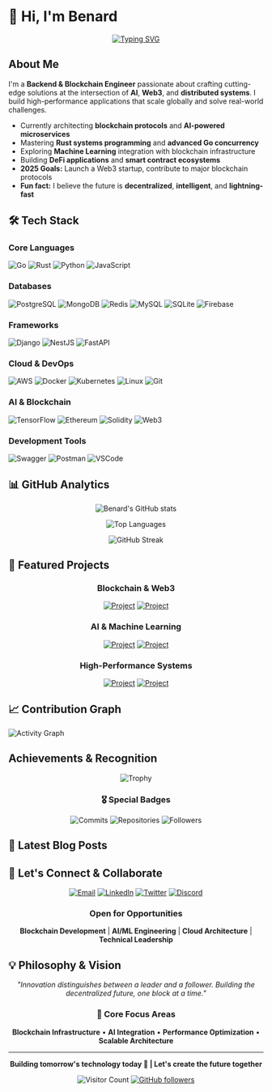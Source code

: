 # 👋 Hi, I'm Benard

<div align="center">
  
[![Typing SVG](https://readme-typing-svg.demolab.com?font=Fira+Code&size=22&duration=3000&pause=1000&color=36BCF7&center=true&vCenter=true&width=700&lines=Backend+%26+Blockchain+Engineer;Go+%7C+Rust+%7C+Python+%7C+JavaScript;AI+%26+Web3+Enthusiast;Cloud+Architecture+Specialist;Building+the+Future+of+Tech)](https://git.io/typing-svg)

</div>

## About Me

I'm a **Backend & Blockchain Engineer** passionate about crafting cutting-edge solutions at the intersection of **AI**, **Web3**, and **distributed systems**. I build high-performance applications that scale globally and solve real-world challenges.

- Currently architecting **blockchain protocols** and **AI-powered microservices**
- Mastering **Rust systems programming** and **advanced Go concurrency**
- Exploring **Machine Learning** integration with blockchain infrastructure
- Building **DeFi applications** and **smart contract ecosystems**
- **2025 Goals:** Launch a Web3 startup, contribute to major blockchain protocols
- **Fun fact:** I believe the future is **decentralized**, **intelligent**, and **lightning-fast**

## 🛠️ Tech Stack

<div align="left">

### Core Languages
![Go](https://img.shields.io/badge/Go-00ADD8?style=for-the-badge&logo=go&logoColor=white)
![Rust](https://img.shields.io/badge/Rust-000000?style=for-the-badge&logo=rust&logoColor=white)
![Python](https://img.shields.io/badge/Python-3776AB?style=for-the-badge&logo=python&logoColor=white)
![JavaScript](https://img.shields.io/badge/JavaScript-F7DF1E?style=for-the-badge&logo=javascript&logoColor=black)

### Databases
![PostgreSQL](https://img.shields.io/badge/PostgreSQL-316192?style=for-the-badge&logo=postgresql&logoColor=white)
![MongoDB](https://img.shields.io/badge/MongoDB-4EA94B?style=for-the-badge&logo=mongodb&logoColor=white)
![Redis](https://img.shields.io/badge/Redis-DC382D?style=for-the-badge&logo=redis&logoColor=white)
![MySQL](https://img.shields.io/badge/MySQL-4479A1?style=for-the-badge&logo=mysql&logoColor=white)
![SQLite](https://img.shields.io/badge/SQLite-07405E?style=for-the-badge&logo=sqlite&logoColor=white)
![Firebase](https://img.shields.io/badge/Firebase-FFCA28?style=for-the-badge&logo=firebase&logoColor=black)

### Frameworks
![Django](https://img.shields.io/badge/Django-092E20?style=for-the-badge&logo=django&logoColor=white)
![NestJS](https://img.shields.io/badge/NestJS-E0234E?style=for-the-badge&logo=nestjs&logoColor=white)
![FastAPI](https://img.shields.io/badge/FastAPI-009688?style=for-the-badge&logo=fastapi&logoColor=white)

### Cloud & DevOps
![AWS](https://img.shields.io/badge/AWS-232F3E?style=for-the-badge&logo=amazon-aws&logoColor=white)
![Docker](https://img.shields.io/badge/Docker-2496ED?style=for-the-badge&logo=docker&logoColor=white)
![Kubernetes](https://img.shields.io/badge/Kubernetes-326CE5?style=for-the-badge&logo=kubernetes&logoColor=white)
![Linux](https://img.shields.io/badge/Linux-FCC624?style=for-the-badge&logo=linux&logoColor=black)
![Git](https://img.shields.io/badge/Git-F05032?style=for-the-badge&logo=git&logoColor=white)

### AI & Blockchain
![TensorFlow](https://img.shields.io/badge/TensorFlow-FF6F00?style=for-the-badge&logo=tensorflow&logoColor=white)
![Ethereum](https://img.shields.io/badge/Ethereum-3C3C3D?style=for-the-badge&logo=ethereum&logoColor=white)
![Solidity](https://img.shields.io/badge/Solidity-363636?style=for-the-badge&logo=solidity&logoColor=white)
![Web3](https://img.shields.io/badge/Web3-F16822?style=for-the-badge&logo=web3.js&logoColor=white)

### Development Tools
![Swagger](https://img.shields.io/badge/Swagger-85EA2D?style=for-the-badge&logo=swagger&logoColor=black)
![Postman](https://img.shields.io/badge/Postman-FF6C37?style=for-the-badge&logo=postman&logoColor=white)
![VSCode](https://img.shields.io/badge/VSCode-007ACC?style=for-the-badge&logo=visual-studio-code&logoColor=white)

</div>

## 📊 GitHub Analytics

<div align="center">
  
![Benard's GitHub stats](https://github-readme-stats.vercel.app/api?username=benardopiyo&show_icons=true&theme=tokyonight&hide_border=true&count_private=true)

![Top Languages](https://github-readme-stats.vercel.app/api/top-langs/?username=benardopiyo&layout=compact&theme=tokyonight&hide_border=true)

![GitHub Streak](https://github-readme-streak-stats.herokuapp.com/?user=benardopiyo&theme=tokyonight&hide_border=true)

</div>

## 🎯 Featured Projects

<div align="center">

### Blockchain & Web3
[![Project](https://img.shields.io/badge/🌐_DeFi_Protocol-FF6B6B?style=for-the-badge&logoColor=white)](https://github.com/benardopiyo/defi-protocol)
[![Project](https://img.shields.io/badge/⚡_Smart_Contracts-4ECDC4?style=for-the-badge&logoColor=white)](https://github.com/benardopiyo/smart-contracts)

### AI & Machine Learning
[![Project](https://img.shields.io/badge/🧠_AI_Microservices-FFE66D?style=for-the-badge&logoColor=black)](https://github.com/benardopiyo/ai-microservices)
[![Project](https://img.shields.io/badge/📊_Data_Pipeline-A8E6CF?style=for-the-badge&logoColor=black)](https://github.com/benardopiyo/data-pipeline)

### High-Performance Systems
[![Project](https://img.shields.io/badge/🚀_Go_Microservices-00D4AA?style=for-the-badge&logoColor=white)](https://github.com/benardopiyo/go-microservices)
[![Project](https://img.shields.io/badge/🦀_Rust_Engine-F67E7D?style=for-the-badge&logoColor=white)](https://github.com/benardopiyo/rust-engine)

</div>

## 📈 Contribution Graph

![Activity Graph](https://github-readme-activity-graph.vercel.app/graph?username=benardopiyo&bg_color=1a1b27&color=38bdae&line=70a5fd&point=bf91f3&area=true&hide_border=true)

## Achievements & Recognition

<div align="center">

![Trophy](https://github-profile-trophy.vercel.app/?username=benardopiyo&theme=tokyonight&no-frame=true&row=2&column=3)

### 🎖️ Special Badges
![Commits](https://img.shields.io/badge/Total_Commits-1000+-00ADD8?style=for-the-badge&logo=git&logoColor=white)
![Repositories](https://img.shields.io/badge/Public_Repos-25+-4ECDC4?style=for-the-badge&logo=github&logoColor=white)
![Followers](https://img.shields.io/badge/Followers-100+-FF6B6B?style=for-the-badge&logo=github&logoColor=white)

</div>

## 📝 Latest Blog Posts
<!-- BLOG-POST-LIST:START -->
<!-- Add your blog posts here if you have any -->
<!-- BLOG-POST-LIST:END -->

## 🤝 Let's Connect & Collaborate

<div align="center">

[![Email](https://img.shields.io/badge/Email-D14836?style=for-the-badge&logo=gmail&logoColor=white)](mailto:benardopiyo13@gmail.com)
[![LinkedIn](https://img.shields.io/badge/LinkedIn-0077B5?style=for-the-badge&logo=linkedin&logoColor=white)](https://linkedin.com/in/benard-opiyo)
[![Twitter](https://img.shields.io/badge/Twitter-1DA1F2?style=for-the-badge&logo=twitter&logoColor=white)](https://twitter.com/benardopiyo)
[![Discord](https://img.shields.io/badge/Discord-5865F2?style=for-the-badge&logo=discord&logoColor=white)](https://discord.gg/yourinvite)

### Open for Opportunities
**Blockchain Development** | **AI/ML Engineering** | **Cloud Architecture** | **Technical Leadership**

</div>

## 💡 Philosophy & Vision

<div align="center">
  
*"Innovation distinguishes between a leader and a follower. Building the decentralized future, one block at a time."*

### 🎯 Core Focus Areas
**Blockchain Infrastructure** • **AI Integration** • **Performance Optimization** • **Scalable Architecture**

</div>

---

<div align="center">
  
**Building tomorrow's technology today 🚀 | Let's create the future together**

![Visitor Count](https://komarev.com/ghpvc/?username=benardopiyo&color=blueviolet&style=flat-square&label=Profile+Views)
[![GitHub followers](https://img.shields.io/github/followers/benardopiyo?style=social)](https://github.com/benardopiyo)

</div>
